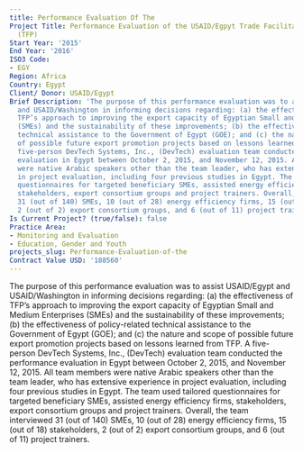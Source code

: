 ```yaml
---
title: Performance Evaluation Of The
Project Title: Performance Evaluation of the USAID/Egpyt Trade Facilitation Project
  (TFP)
Start Year: '2015'
End Year: '2016'
ISO3 Code:
- EGY
Region: Africa
Country: Egypt
Client/ Donor: USAID/Egypt
Brief Description: 'The purpose of this performance evaluation was to assist USAID/Egypt
  and USAID/Washington in informing decisions regarding: (a) the effectiveness of
  TFP’s approach to improving the export capacity of Egyptian Small and Medium Enterprises
  (SMEs) and the sustainability of these improvements; (b) the effectiveness of policy-related
  technical assistance to the Government of Egypt (GOE); and (c) the nature and scope
  of possible future export promotion projects based on lessons learned from TFP.  A
  five-person DevTech Systems, Inc., (DevTech) evaluation team conducted the performance
  evaluation in Egypt between October 2, 2015, and November 12, 2015. All team members
  were native Arabic speakers other than the team leader, who has extensive experience
  in project evaluation, including four previous studies in Egypt. The team used tailored
  questionnaires for targeted beneficiary SMEs, assisted energy efficiency firms,
  stakeholders, export consortium groups and project trainers. Overall, the team interviewed
  31 (out of 140) SMEs, 10 (out of 28) energy efficiency firms, 15 (out of 18) stakeholders,
  2 (out of 2) export consortium groups, and 6 (out of 11) project trainers.'
Is Current Project? (true/false): false
Practice Area:
- Monitoring and Evaluation
- Education, Gender and Youth
projects_slug: Performance-Evaluation-of-the
Contract Value USD: '188560'
---
```


The purpose of this performance evaluation was to assist USAID/Egypt and USAID/Washington in informing decisions regarding: (a) the effectiveness of TFP’s approach to improving the export capacity of Egyptian Small and Medium Enterprises (SMEs) and the sustainability of these improvements; (b) the effectiveness of policy-related technical assistance to the Government of Egypt (GOE); and (c) the nature and scope of possible future export promotion projects based on lessons learned from TFP.  A five-person DevTech Systems, Inc., (DevTech) evaluation team conducted the performance evaluation in Egypt between October 2, 2015, and November 12, 2015. All team members were native Arabic speakers other than the team leader, who has extensive experience in project evaluation, including four previous studies in Egypt. The team used tailored questionnaires for targeted beneficiary SMEs, assisted energy efficiency firms, stakeholders, export consortium groups and project trainers. Overall, the team interviewed 31 (out of 140) SMEs, 10 (out of 28) energy efficiency firms, 15 (out of 18) stakeholders, 2 (out of 2) export consortium groups, and 6 (out of 11) project trainers.
